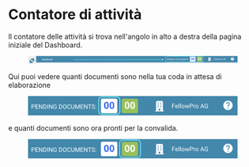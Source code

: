 # Contatore di attività

Il contatore delle attività si trova nell'angolo in alto a destra della pagina iniziale del Dashboard.

<figure><img src="../../.gitbook/assets/task-counter1.png" alt=""><figcaption></figcaption></figure>

Qui puoi vedere quanti documenti sono nella tua coda in attesa di elaborazione

<figure><img src="../../.gitbook/assets/task-counter2.png" alt="" width="563"><figcaption></figcaption></figure>

e quanti documenti sono ora pronti per la convalida.

<figure><img src="../../.gitbook/assets/task-counter3.png" alt="" width="563"><figcaption></figcaption></figure>
